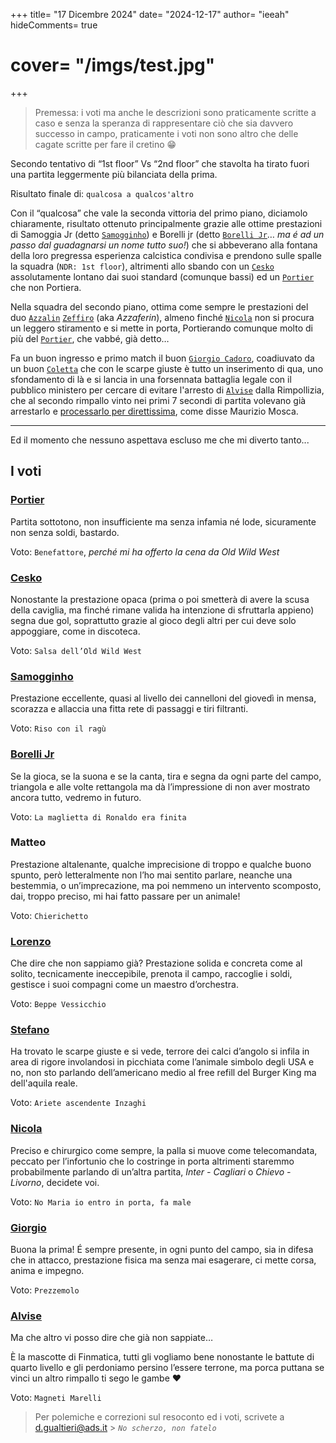 +++
title= "17 Dicembre 2024"
date= "2024-12-17"
author= "ieeah"
hideComments= true
# cover= "/imgs/test.jpg"
+++

> Premessa: i voti ma anche le descrizioni sono praticamente scritte a caso e senza la speranza di rappresentare ciò che sia davvero successo in campo, praticamente i voti non sono altro che delle cagate scritte per fare il cretino 😁

Secondo tentativo di “1st floor” Vs “2nd floor” che stavolta ha tirato fuori una partita leggermente più bilanciata della prima.

Risultato finale di: `qualcosa a qualcos'altro`

Con il “qualcosa” che vale la seconda vittoria del primo piano, diciamolo chiaramente, risultato ottenuto principalmente grazie alle ottime prestazioni di Samoggia Jr (detto [`Samogginho`](/players/it/samogginho.md)) e Borelli jr (detto [`Borelli Jr`](/players/it/borelli.md)… _ma é ad un passo dal guadagnarsi un nome tutto suo!_) che si abbeverano alla fontana della loro pregressa esperienza calcistica condivisa e prendono sulle spalle la squadra (`NDR: 1st floor`), altrimenti allo sbando con un [`Cesko`](/players/it/cesko.md) assolutamente lontano dai suoi standard (comunque bassi) ed un [`Portier`](/players/it/portier.md) che non Portiera.

Nella squadra del secondo piano, ottima come sempre le prestazioni del duo [`Azzalin`](/players/it/azzalin.md) [`Zeffiro`](/players/it/zeffiro.md) (aka _Azzaferin_), almeno finché [`Nicola`](/players/it/azzalin.md) non si procura un leggero stiramento e si mette in porta, Portierando comunque molto di più del [`Portier`](/players/it/portier.md), che vabbé, già detto…

Fa un buon ingresso e primo match il buon [`Giorgio Cadoro`](/players/it/cadoro.md), coadiuvato da un buon [`Coletta`](/players/it/coletta.md) che con le scarpe giuste è tutto un inserimento di qua, uno sfondamento di là e si lancia in una forsennata battaglia legale con il pubblico ministero per cercare di evitare l'arresto di [`Alvise`](/players/it/zingales.md) dalla Rimpollizia, che al secondo rimpallo vinto nei primi 7 secondi di partita volevano già arrestarlo e [processarlo per direttissima](https://youtu.be/pk3_Y_XC7Q4?si=sWdF_XvMM1GpwGwb&t=40), come disse Maurizio Mosca.

---

Ed il momento che nessuno aspettava escluso me che mi diverto tanto...

## I voti

### [Portier](/players/it/portier.md)

Partita sottotono, non insufficiente ma senza infamia né lode, sicuramente non senza soldi, bastardo.

Voto: `Benefattore`, _perché mi ha offerto la cena da Old Wild West_

### [Cesko](/players/it/cesko.md)

Nonostante la prestazione opaca (prima o poi smetterà di avere la scusa della caviglia, ma finché rimane valida ha intenzione di sfruttarla appieno) segna due gol, soprattutto grazie al gioco degli altri per cui deve solo appoggiare, come in discoteca.

Voto: `Salsa dell’Old Wild West`

### [Samogginho](/players/it/samogginho.md)

Prestazione eccellente, quasi al livello dei cannelloni del giovedì in mensa, scorazza e allaccia una fitta rete di passaggi e tiri filtranti.

Voto: `Riso con il ragù`

### [Borelli Jr](/players/it/borelli.md)

Se la gioca, se la suona e se la canta, tira e segna da ogni parte del campo, triangola e alle volte rettangola ma dà l’impressione di non aver mostrato ancora tutto, vedremo in futuro.

Voto: `La maglietta di Ronaldo era finita`

### Matteo

Prestazione altalenante, qualche imprecisione di troppo e qualche buono spunto, però letteralmente non l’ho mai sentito parlare, neanche una bestemmia, o un’imprecazione, ma poi nemmeno un intervento scomposto, dai, troppo preciso, mi hai fatto passare per un animale!

Voto: `Chierichetto`

### [Lorenzo](/players/it/zeffiro.md)

Che dire che non sappiamo già? Prestazione solida e concreta come al solito, tecnicamente ineccepibile, prenota il campo, raccoglie i soldi, gestisce i suoi compagni come un maestro d’orchestra.

Voto: `Beppe Vessicchio`

### [Stefano](/players/it/coletta.md)

Ha trovato le scarpe giuste e si vede, terrore dei calci d’angolo si infila in area di rigore involandosi in picchiata come l’animale simbolo degli USA e no, non sto parlando dell’americano medio al free refill del Burger King ma dell'aquila reale.

Voto: `Ariete ascendente Inzaghi`

### [Nicola](/players/it/azzalin.md)

Preciso e chirurgico come sempre, la palla si muove come telecomandata, peccato per l’infortunio che lo costringe in porta altrimenti staremmo probabilmente parlando di un’altra partita, _Inter - Cagliari_ o _Chievo - Livorno_, decidete voi.

Voto: `No Maria io entro in porta, fa male`

### [Giorgio](/players/it/cadoro.md)

Buona la prima! É sempre presente, in ogni punto del campo, sia in difesa che in attacco, prestazione fisica ma senza mai esagerare, ci mette corsa, anima e impegno.

Voto: `Prezzemolo`

### [Alvise](/players/it/zingales.md)

Ma che altro vi posso dire che già non sappiate…

È la mascotte di Finmatica, tutti gli vogliamo bene nonostante le battute di quarto livello e gli perdoniamo persino l’essere terrone, ma porca puttana se vinci un altro rimpallo ti sego le gambe ❤️

Voto: `Magneti Marelli`

> Per polemiche e correzioni sul resoconto ed i voti, scrivete a d.gualtieri@ads.it > _`No scherzo, non fatelo`_

